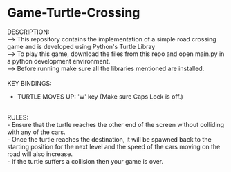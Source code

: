 # Game-Turtle-Crossing
DESCRIPTION: </br>
--> This repository contains the implementation of a simple road crossing game and is developed using Python's Turtle Libray</br>
--> To play this game, download the files from this repo and open main.py in a python development environment.</br>
--> Before running make sure all the libraries mentioned are installed.</br>
</br>
KEY BINDINGS:</br>
- TURTLE MOVES UP: 'w' key (Make sure Caps Lock is off.) </br>
</br>
RULES: </br>
- Ensure that the turtle reaches the other end of the screen without colliding with any of the cars. </br>
- Once the turtle reaches the destination, it will be spawned back to the starting position for the next level and the speed of the cars moving on the road will also increase.</br>
- If the turtle suffers a collision then your game is over. </br>
